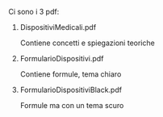 Ci sono i 3 pdf:

1. DispositiviMedicali.pdf

   Contiene concetti e spiegazioni teoriche
2. FormularioDispositivi.pdf

   Contiene formule, tema chiaro
3. FormularioDispositiviBlack.pdf

   Formule ma con un tema scuro

